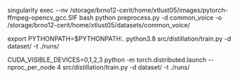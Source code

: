 singularity exec --nv /storage/brno12-cerit/home/xtlust05/images/pytorch-ffmpeg-opencv_gcc.SIF bash
python preprocess.py -d common_voice -o /storage/brno12-cerit/home/xtlust05/datasets/common_voice/

export PYTHONPATH=$PYTHONPATH:.
python3.8 src/distillation/train.py -d dataset/ -t ./runs/

CUDA_VISIBLE_DEVICES=0,1,2,3
python -m torch.distributed.launch --nproc_per_node 4 src/distillation/train.py -d dataset/ -t ./runs/